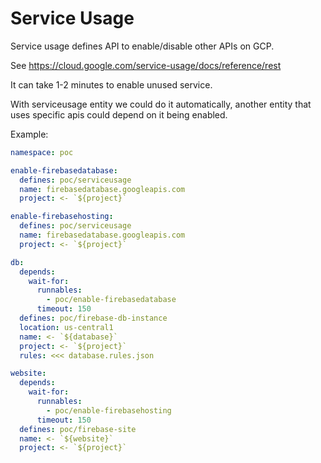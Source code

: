 # Service Usage

Service usage defines API to enable/disable other APIs on GCP.

See https://cloud.google.com/service-usage/docs/reference/rest

It can take 1-2 minutes to enable unused service.

With serviceusage entity we could do it automatically, another entity that uses specific apis could depend on it being
enabled.

Example:

```yaml
namespace: poc

enable-firebasedatabase:
  defines: poc/serviceusage
  name: firebasedatabase.googleapis.com
  project: <- `${project}`

enable-firebasehosting:
  defines: poc/serviceusage
  name: firebasedatabase.googleapis.com
  project: <- `${project}`

db:
  depends:
    wait-for:
      runnables:
        - poc/enable-firebasedatabase
      timeout: 150
  defines: poc/firebase-db-instance
  location: us-central1
  name: <- `${database}`
  project: <- `${project}`
  rules: <<< database.rules.json

website:
  depends:
    wait-for:
      runnables:
        - poc/enable-firebasehosting
      timeout: 150
  defines: poc/firebase-site
  name: <- `${website}`
  project: <- `${project}`
```
